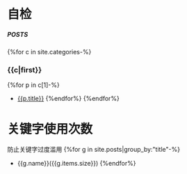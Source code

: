 # 自检
##### POSTS
{%for c in site.categories-%}
### {{c|first}}
{%for p in c[1]-%}
- [{{p.title}}]({{p.url|relative_url}})
{%endfor%}
{%endfor%}

# 关键字使用次数
防止关键字过度滥用
{%for g in site.posts|group_by:"title"-%}
- {{g.name}}({{g.items.size}})
{%endfor%}
